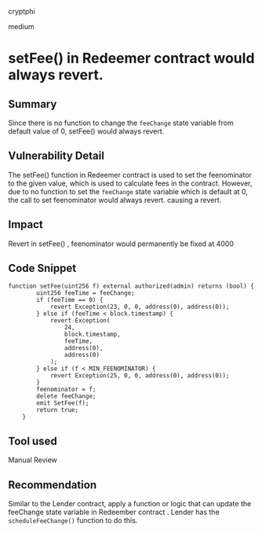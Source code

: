 cryptphi

medium

# setFee() in Redeemer contract would always revert.

## Summary
Since there is no function to change the `feeChange` state variable from default value of 0, setFee() would always revert.

## Vulnerability Detail
The setFee() function in Redeemer contract is used to set the feenominator to the given value, which is used to calculate fees in the contract. However, due to no function to set the `feeChange` state variable which is default at 0, the call to set feenominator would always revert. causing a revert.

## Impact
Revert in setFee() , feenominator would permanently be fixed at 4000

## Code Snippet
```solidity
function setFee(uint256 f) external authorized(admin) returns (bool) {
        uint256 feeTime = feeChange;
        if (feeTime == 0) {
            revert Exception(23, 0, 0, address(0), address(0));
        } else if (feeTime < block.timestamp) {
            revert Exception(
                24,
                block.timestamp,
                feeTime,
                address(0),
                address(0)
            );
        } else if (f < MIN_FEENOMINATOR) {
            revert Exception(25, 0, 0, address(0), address(0));
        }
        feenominator = f;
        delete feeChange;
        emit SetFee(f);
        return true;
    }
```

## Tool used
Manual Review

## Recommendation
Similar to the Lender contract, apply a function or logic that can update the feeChange state variable in Redeember contract . Lender has the `scheduleFeeChange()` function to do this.